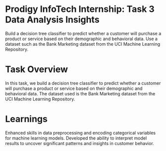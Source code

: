 # Prodigy InfoTech Internship: Task 3 Data Analysis Insights
Build a decision tree classifier to predict whether a customer will purchase a product or service based on their demographic and behavioral data.
Use a dataset such as the Bank Marketing dataset from the UCI Machine Learning Repository.

# Task Overview
In this task, we build a decision tree classifier to predict whether a customer will purchase a product or service based on their demographic and behavioral data.
The dataset used is the Bank Marketing dataset from the UCI Machine Learning Repository.

# Learnings
Enhanced skills in data preprocessing and encoding categorical variables for machine learning models.
Developed the ability to interpret model results to uncover significant patterns and insights in customer behavior.
